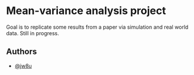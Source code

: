# Mean-variance analysis project

Goal is to replicate some results from a paper via simulation and real world data. Still in progress.

## Authors

- [@jw8u](https://www.github.com/jw8u)
